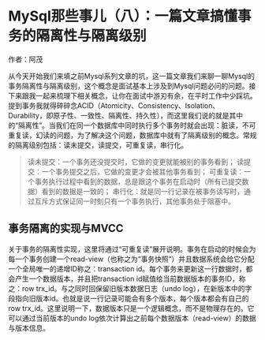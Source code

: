 # MySql那些事儿（八）：一篇文章搞懂事务的隔离性与隔离级别
作者：阿茂

从今天开始我们来填之前Mysql系列文章的坑，这一篇文章我们来聊一聊Mysql的事务隔离性与隔离级别，这个概念是面试基本上涉及到Mysql问题必问的问题。接下来跟我一起来梳理下相关概念，让你在面试中游刃有余，在平时工作中少踩坑。提到事务我就得碎碎念ACID（Atomicity、Consistency、Isolation、Durability，即原子性、一致性、隔离性、持久性），而这里我们说的就是其中的“隔离性”。当我们在同一个数据库中同时执行多个事务时就会出现：脏读，不可重复读，幻读的问题，为了解决这个问题，数据库中就有了隔离级别的概念。常规的隔离级别包括：读未提交，读提交，可重复读，串行化。
> 读未提交：一个事务还没提交时，它做的变更就能被别的事务看到；
> 读提交：一个事务提交之后，它做的变更才会被其他事务看到；
> 可重复读：一个事务执行过程中看到的数据，总是跟这个事务在启动时（所有已提交数据）看到的数据是一致的；
> 串行化：就是同一行记录在被事务读写时，通过互斥方式保证同一时刻只有一个事务执行，其他事务处于阻塞中。
##  事务隔离的实现与MVCC
关于事务的隔离性实现，这里将通过“可重复读”展开说明。事务在启动的时候会为每一个事务创建一个read-view（也称之为“事务快照”）并且数据系统会给它分配一个全局唯一的递增ID称之：transaction id。每个事务来更新这一行数据时，都会产生一个数据版本，并且把transaction id赋值给当前数据版本的事务ID，称之：row trx_id。与之同时回保留旧版本数据日志（undo log），在新版本中的字段指向旧版本id。也就是说一行记录可能会有多个版本，每个版本都会有自己的row trx_id。这里说明一下，数据版本只是一个逻辑概念，而不是物理存在的。它可以通过当前版本的undo log依次计算出之前每个数据版本（read-view）的数据与版本信息。